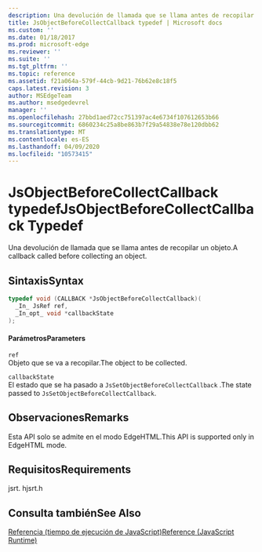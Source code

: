 ```yaml
---
description: Una devolución de llamada que se llama antes de recopilar un objeto.
title: JsObjectBeforeCollectCallback typedef | Microsoft docs
ms.custom: ''
ms.date: 01/18/2017
ms.prod: microsoft-edge
ms.reviewer: ''
ms.suite: ''
ms.tgt_pltfrm: ''
ms.topic: reference
ms.assetid: f21a064a-579f-44cb-9d21-76b62e8c18f5
caps.latest.revision: 3
author: MSEdgeTeam
ms.author: msedgedevrel
manager: ''
ms.openlocfilehash: 27bbd1aed72cc751397ac4e6734f107612653b66
ms.sourcegitcommit: 6860234c25a8be863b7f29a54838e78e120dbb62
ms.translationtype: MT
ms.contentlocale: es-ES
ms.lasthandoff: 04/09/2020
ms.locfileid: "10573415"
---
```

# <span data-ttu-id="8ae99-103">JsObjectBeforeCollectCallback typedef</span><span class="sxs-lookup"><span data-stu-id="8ae99-103">JsObjectBeforeCollectCallback Typedef</span></span>
<span data-ttu-id="8ae99-104">Una devolución de llamada que se llama antes de recopilar un objeto.</span><span class="sxs-lookup"><span data-stu-id="8ae99-104">A callback called before collecting an object.</span></span>  
  
## <span data-ttu-id="8ae99-105">Sintaxis</span><span class="sxs-lookup"><span data-stu-id="8ae99-105">Syntax</span></span>  
  
```cpp  
typedef void (CALLBACK *JsObjectBeforeCollectCallback)(  
  _In_ JsRef ref,  
  _In_opt_ void *callbackState  
);  
```  
  
#### <span data-ttu-id="8ae99-106">Parámetros</span><span class="sxs-lookup"><span data-stu-id="8ae99-106">Parameters</span></span>  
 `ref`  
 <span data-ttu-id="8ae99-107">Objeto que se va a recopilar.</span><span class="sxs-lookup"><span data-stu-id="8ae99-107">The object to be collected.</span></span>  
  
 `callbackState`  
 <span data-ttu-id="8ae99-108">El estado que se ha pasado a `JsSetObjectBeforeCollectCallback` .</span><span class="sxs-lookup"><span data-stu-id="8ae99-108">The state passed to `JsSetObjectBeforeCollectCallback`.</span></span>  
  
## <span data-ttu-id="8ae99-109">Observaciones</span><span class="sxs-lookup"><span data-stu-id="8ae99-109">Remarks</span></span>  
 <span data-ttu-id="8ae99-110">Esta API solo se admite en el modo EdgeHTML.</span><span class="sxs-lookup"><span data-stu-id="8ae99-110">This API is supported only in EdgeHTML mode.</span></span>  
  
## <span data-ttu-id="8ae99-111">Requisitos</span><span class="sxs-lookup"><span data-stu-id="8ae99-111">Requirements</span></span>  
 <span data-ttu-id="8ae99-112">jsrt. h</span><span class="sxs-lookup"><span data-stu-id="8ae99-112">jsrt.h</span></span>  
  
## <span data-ttu-id="8ae99-113">Consulta también</span><span class="sxs-lookup"><span data-stu-id="8ae99-113">See Also</span></span>  
 [<span data-ttu-id="8ae99-114">Referencia (tiempo de ejecución de JavaScript)</span><span class="sxs-lookup"><span data-stu-id="8ae99-114">Reference (JavaScript Runtime)</span></span>](../chakra-hosting/reference-javascript-runtime.md)